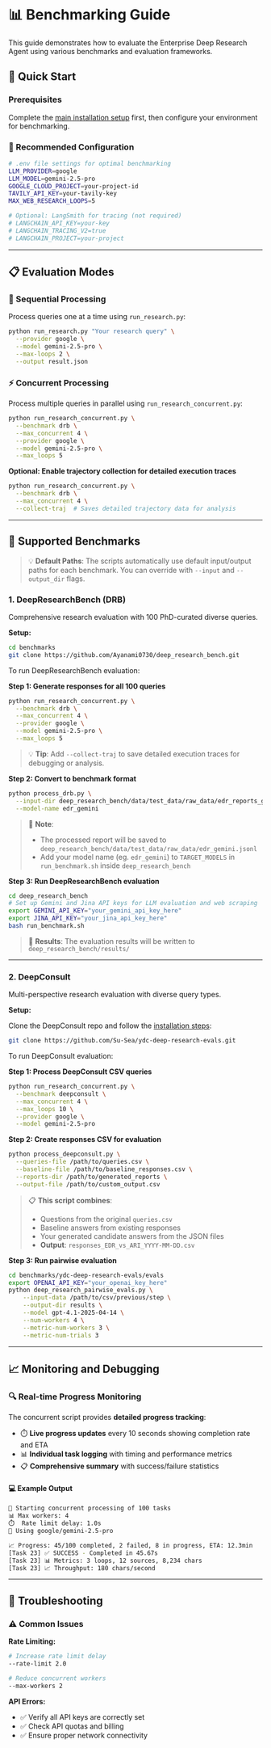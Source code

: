 # 📊 Benchmarking Guide

This guide demonstrates how to evaluate the Enterprise Deep Research Agent using various benchmarks and evaluation frameworks.

## 🚀 Quick Start

### Prerequisites

Complete the [main installation setup](../README.md) first, then configure your environment for benchmarking.

### 🔧 Recommended Configuration

```bash
# .env file settings for optimal benchmarking
LLM_PROVIDER=google
LLM_MODEL=gemini-2.5-pro
GOOGLE_CLOUD_PROJECT=your-project-id
TAVILY_API_KEY=your-tavily-key
MAX_WEB_RESEARCH_LOOPS=5

# Optional: LangSmith for tracing (not required)
# LANGCHAIN_API_KEY=your-key
# LANGCHAIN_TRACING_V2=true
# LANGCHAIN_PROJECT=your-project
```

---

## 📋 Evaluation Modes

### 🔄 Sequential Processing
Process queries one at a time using `run_research.py`:

```bash
python run_research.py "Your research query" \
  --provider google \
  --model gemini-2.5-pro \
  --max-loops 2 \
  --output result.json
```

### ⚡ Concurrent Processing
Process multiple queries in parallel using `run_research_concurrent.py`:

```bash
python run_research_concurrent.py \
  --benchmark drb \
  --max_concurrent 4 \
  --provider google \
  --model gemini-2.5-pro \
  --max_loops 5
```

**Optional: Enable trajectory collection for detailed execution traces**
```bash
python run_research_concurrent.py \
  --benchmark drb \
  --max_concurrent 4 \
  --collect-traj  # Saves detailed trajectory data for analysis
```

---

## 🎯 Supported Benchmarks

> 💡 **Default Paths**: The scripts automatically use default input/output paths for each benchmark. You can override with `--input` and `--output_dir` flags.

### 1. DeepResearchBench (DRB)

Comprehensive research evaluation with 100 PhD-curated diverse queries.

**Setup:**
```bash
cd benchmarks
git clone https://github.com/Ayanami0730/deep_research_bench.git
```

To run DeepResearchBench evaluation:

**Step 1: Generate responses for all 100 queries**
```bash
python run_research_concurrent.py \
  --benchmark drb \
  --max_concurrent 4 \
  --provider google \
  --model gemini-2.5-pro \
  --max_loops 5
```

> 💡 **Tip**: Add `--collect-traj` to save detailed execution traces for debugging or analysis.

**Step 2: Convert to benchmark format**
```bash
python process_drb.py \
  --input-dir deep_research_bench/data/test_data/raw_data/edr_reports_gemini \
  --model-name edr_gemini
```

> 📝 **Note**: 
> - The processed report will be saved to `deep_research_bench/data/test_data/raw_data/edr_gemini.jsonl`
> - Add your model name (eg. `edr_gemini`) to `TARGET_MODELS` in `run_benchmark.sh` inside `deep_research_bench`

**Step 3: Run DeepResearchBench evaluation**
```bash
cd deep_research_bench
# Set up Gemini and Jina API keys for LLM evaluation and web scraping 
export GEMINI_API_KEY="your_gemini_api_key_here"
export JINA_API_KEY="your_jina_api_key_here"
bash run_benchmark.sh
```

> 🎉 **Results**: The evaluation results will be written to `deep_research_bench/results/`

---

### 2. DeepConsult

Multi-perspective research evaluation with diverse query types.

**Setup:**

Clone the DeepConsult repo and follow the [installation steps](https://github.com/Su-Sea/ydc-deep-research-evals?tab=readme-ov-file#installation):
```bash
git clone https://github.com/Su-Sea/ydc-deep-research-evals.git
```

To run DeepConsult evaluation:

**Step 1: Process DeepConsult CSV queries**
```bash
python run_research_concurrent.py \
  --benchmark deepconsult \
  --max_concurrent 4 \
  --max_loops 10 \
  --provider google \
  --model gemini-2.5-pro
```

**Step 2: Create responses CSV for evaluation**
```bash
python process_deepconsult.py \
  --queries-file /path/to/queries.csv \
  --baseline-file /path/to/baseline_responses.csv \
  --reports-dir /path/to/generated_reports \
  --output-file /path/to/custom_output.csv
```

> 📋 **This script combines**:
> - Questions from the original `queries.csv`
> - Baseline answers from existing responses  
> - Your generated candidate answers from the JSON files
> - **Output**: `responses_EDR_vs_ARI_YYYY-MM-DD.csv`

**Step 3: Run pairwise evaluation**
```bash
cd benchmarks/ydc-deep-research-evals/evals
export OPENAI_API_KEY="your_openai_key_here"
python deep_research_pairwise_evals.py \
    --input-data /path/to/csv/previous/step \
    --output-dir results \
    --model gpt-4.1-2025-04-14 \
    --num-workers 4 \
    --metric-num-workers 3 \
    --metric-num-trials 3
```

---

## 📈 Monitoring and Debugging

### 🔍 Real-time Progress Monitoring

The concurrent script provides **detailed progress tracking**:

- ⏱️ **Live progress updates** every 10 seconds showing completion rate and ETA
- 📊 **Individual task logging** with timing and performance metrics  
- 📋 **Comprehensive summary** with success/failure statistics

#### 💻 Example Output
```bash
🚀 Starting concurrent processing of 100 tasks
📊 Max workers: 4
⏱️  Rate limit delay: 1.0s
🤖 Using google/gemini-2.5-pro

📈 Progress: 45/100 completed, 2 failed, 8 in progress, ETA: 12.3min
[Task 23] ✅ SUCCESS - Completed in 45.67s
[Task 23] 📊 Metrics: 3 loops, 12 sources, 8,234 chars
[Task 23] 📈 Throughput: 180 chars/second
```

---

## 🐛 Troubleshooting

### ⚠️ Common Issues

**Rate Limiting:**
```bash
# Increase rate limit delay
--rate-limit 2.0

# Reduce concurrent workers
--max-workers 2
```

**API Errors:**
- ✅ Verify all API keys are correctly set
- ✅ Check API quotas and billing
- ✅ Ensure proper network connectivity
